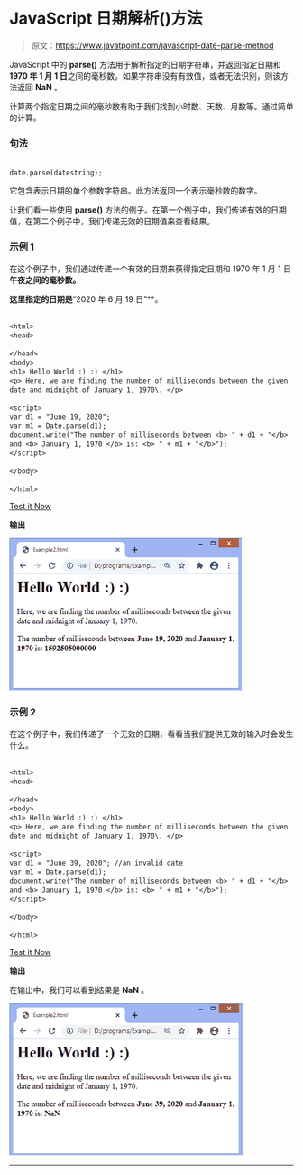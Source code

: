# JavaScript 日期解析()方法

> 原文：<https://www.javatpoint.com/javascript-date-parse-method>

JavaScript 中的 **parse()** 方法用于解析指定的日期字符串，并返回指定日期和**1970 年 1 月 1 日**之间的毫秒数。如果字符串没有有效值，或者无法识别，则该方法返回 **NaN** 。

计算两个指定日期之间的毫秒数有助于我们找到小时数、天数、月数等。通过简单的计算。

### 句法

```

date.parse(datestring);

```

它包含表示日期的单个参数字符串。此方法返回一个表示毫秒数的数字。

让我们看一些使用 **parse()** 方法的例子。在第一个例子中，我们传递有效的日期值，在第二个例子中，我们传递无效的日期值来查看结果。

### 示例 1

在这个例子中，我们通过传递一个有效的日期来获得指定日期和 1970 年 1 月 1 日**午夜之间的毫秒数。**

 **这里指定的日期是**“2020 年 6 月 19 日”**。

```

<html>
<head>

</head>
<body>
<h1> Hello World :) :) </h1>
<p> Here, we are finding the number of milliseconds between the given date and midnight of January 1, 1970\. </p>

<script>
var d1 = "June 19, 2020";
var m1 = Date.parse(d1);
document.write("The number of milliseconds between <b> " + d1 + "</b> and <b> January 1, 1970 </b> is: <b> " + m1 + "</b>");
</script>

</body>

</html>

```

[Test it Now](https://www.javatpoint.com/oprweb/test.jsp?filename=javascript-date-parse-method1)

**输出**

![JavaScript date parse() method](img/6acb235131cc3c5c5d510a0749eed190.png)

### 示例 2

在这个例子中，我们传递了一个无效的日期，看看当我们提供无效的输入时会发生什么。

```

<html>
<head>

</head>
<body>
<h1> Hello World :) :) </h1>
<p> Here, we are finding the number of milliseconds between the given date and midnight of January 1, 1970\. </p>

<script>
var d1 = "June 39, 2020"; //an invalid date
var m1 = Date.parse(d1);
document.write("The number of milliseconds between <b> " + d1 + "</b> and <b> January 1, 1970 </b> is: <b> " + m1 + "</b>");
</script>

</body>

</html>

```

[Test it Now](https://www.javatpoint.com/oprweb/test.jsp?filename=javascript-date-parse-method2)

**输出**

在输出中，我们可以看到结果是 **NaN** 。

![JavaScript date parse() method](img/19d2f0f499df25cbbf57436a3a7f0496.png)

* * ***